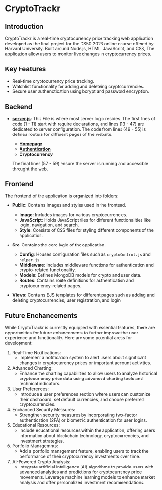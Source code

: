 # CryptoTrackr

## Introduction

CryptoTrackr is a real-time cryptocurrency price tracking web application developed as the final project for the CS50 2023 online course offered by Harvard University. Built around Node.js, HTML, JavaScript, and CSS, The application allow users to monitor live changes in cryptocurrency prices.

## Key Features

- Real-time cryptocurrency price tracking.
- Watchlist functionality for adding and deleteing cryptocurrencies.
- Secure user authenctication using bcrypt and password encryption.

## Backend

- **[server.js](./server.js)**: This File is where most server logic resides. The first lines of code (1 - 11) start with require declarations, and lines (13 - 47) are dedicated to server configuration. The code from lines (49 - 55) is defines routers for different pages of the website:

  - **[Homepage](./src/routes/index.js)**
  - **[Authentication](./src/routes/auth.js)**
  - **[Cryptocurrency](./src/routes/crypto.js)**

  The final lines (57 - 59) ensure the server is running and accessible throught the web.

## Frontend

The frontend of the application is organized into folders:

- **Public**: Contains images and styles used in the frontend.

  - **Image**: Includes images for various cryptocurrencies.
  - **JavaScript**: Holds JavaScript files for different functionalities like login, navigation, and search.
  - **Style**: Consists of CSS files for styling different components of the application.

- **Src**: Contains the core logic of the application.

  - **Config**: Houses configuration files such as `cryptoControl.js` and `helper.js`.
  - **Middleware**: Includes middleware functions for authentication and crypto-related functionality.
  - **Models**: Defines MongoDB models for crypto and user data.
  - **Routes**: Contains route definitions for authentication and cryptocurrency-related pages.

- **Views**: Contains EJS templates for different pages such as adding and deleting cryptocurrencies, user registration, and login.

## Future Enchancements

While CryptoTrackr is currently equipped with essential features, there are opportunities for future enhancements to further improve the user experience and functionality. Here are some potential areas for development:

1. Real-Time Notifications:
   - Implement a notification system to alert users about significant changes in cryptocurrency prices or important account activities.
1. Advanced Charting:
   - Enhance the charting capabilities to allow users to analyze historical cryptocurrency price data using advanced charting tools and technical indicators.
1. User Preferences:
   - Introduce a user preferences section where users can customize their dashboard, set default currencies, and choose preferred cryptocurrencies.
1. Enchanced Security Measures:
   - Strengthen security measures by incorporating two-factor authentication (2FA) or biometric authentication for user logins.
1. Educational Resources:
   - Include educational resources within the application, offering users information about blockchain technology, cryptocurrencies, and investment strategies.
1. Portfolio Managemnts:
   - Add a portfolio management feature, enabling users to track the performance of their cryptocurrency investments over time.
1. AI-Powered Crypto Analysis:
   - Integrate artificial intelligence (AI) algorithms to provide users with advanced analytics and predictions for cryptocurrency price movements. Leverage machine learning models to enhance market analysis and offer personalized investment recommendations.
